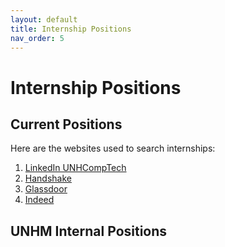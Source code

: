 ```yaml
---
layout: default
title: Internship Positions
nav_order: 5
---
```


# Internship Positions

## Current Positions

Here are the websites used to search internships:
1. <a href = "https://www.linkedin.com/groups/4485737/" target="blank">LinkedIn UNHCompTech</a>
2. <a href = "https://app.joinhandshake.com/login" target="blank">Handshake</a>
3. <a href = "https://www.glassdoor.com/Job/chicago-it-jobs-SRCH_IL.0,7_IC1128808_KO8,10.htm?jobType=internship&fromAge=1&minSalary=34000&includeNoSalaryJobs=true&maxSalary=142000&minRating=4.00" target="blank">Glassdoor</a>
4. <a href = "https://www.indeed.com/jobs?q=internship&l=" target="blank">Indeed</a>

## UNHM Internal Positions  
